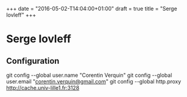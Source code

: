 +++
date = "2016-05-02-T14:04:00+01:00"
draft = true
title = "Serge Iovleff"
+++

# Serge Iovleff

##  Configuration
git config --global user.name "Corentin Verquin"
git config --global user.email "corentin.verquin@gmail.com"
git config --global http.proxy http://cache.univ-lille1.fr:3128
